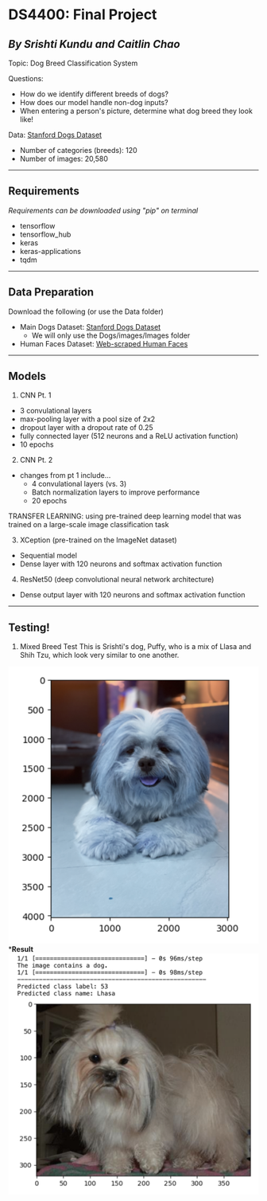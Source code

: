 # DS4400: Final Project 
*By Srishti Kundu and Caitlin Chao*
---
Topic: Dog Breed Classification System 

Questions:
- How do we identify different breeds of dogs? 
- How does our model handle non-dog inputs? 
- When entering a person's picture, determine what dog breed they look like!

Data: [Stanford Dogs Dataset](https://www.kaggle.com/datasets/jessicali9530/stanford-dogs-dataset)
- Number of categories (breeds): 120
- Number of images: 20,580

---
## Requirements 
*Requirements can be downloaded using "pip" on terminal*
- tensorflow 
- tensorflow_hub
- keras
- keras-applications
- tqdm
---
## Data Preparation 
Download the following (or use the Data folder)
- Main Dogs Dataset: [Stanford Dogs Dataset](https://www.kaggle.com/datasets/jessicali9530/stanford-dogs-dataset)
  - We will only use the Dogs/images/Images folder 
- Human Faces Dataset: [Web-scraped Human Faces](https://www.kaggle.com/datasets/ashwingupta3012/human-faces)
---
## Models 
1. CNN Pt. 1
  - 3 convulational layers
  - max-pooling layer with a pool size of 2x2
  - dropout layer with a dropout rate of 0.25
  - fully connected layer (512 neurons and a ReLU activation function) 
  - 10 epochs

2. CNN Pt. 2 
  - changes from pt 1 include... 
    - 4 convulational layers (vs. 3) 
    - Batch normalization layers to improve performance 
    - 20 epochs

TRANSFER LEARNING: using pre-trained deep learning model that was trained on a large-scale image classification task

3. XCeption (pre-trained on the ImageNet dataset) 
  - Sequential model 
  - Dense layer with 120 neurons and softmax activation function 

4. ResNet50 (deep convolutional neural network architecture)
  -  Dense output layer with 120 neurons and softmax activation function 

---
## Testing! 
1. Mixed Breed Test 
This is Srishti's dog, Puffy, who is a mix of Llasa and Shih Tzu, which look very similar to one another. 

![Srishti's Dog - Mixed Breed (Llasa and Shih Tzu)](readme_photos/puffy.png)
***Result**
![Srishti's Dog - Mixed Breed (Llasa and Shih Tzu)](readme_photos/puffy_match.png)


